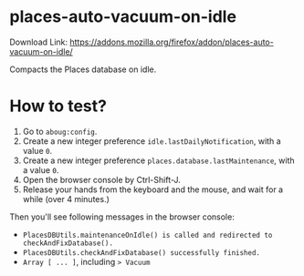 # places-auto-vacuum-on-idle

Download Link: https://addons.mozilla.org/firefox/addon/places-auto-vacuum-on-idle/

Compacts the Places database on idle.

# How to test?

 1. Go to `aboug:config`.
 2. Create a new integer preference `idle.lastDailyNotification`, with a value `0`.
 3. Create a new integer preference `places.database.lastMaintenance`, with a value `0`.
 4. Open the browser console by Ctrl-Shift-J.
 5. Release your hands from the keyboard and the mouse, and wait for a while (over 4 minutes.)

Then you'll see following messages in the browser console:

 * `PlacesDBUtils.maintenanceOnIdle() is called and redirected to checkAndFixDatabase().`
 * `PlacesDBUtils.checkAndFixDatabase() successfully finished.`
 * `Array [ ... ]`, including `> Vacuum`

